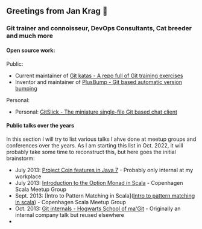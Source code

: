## Greetings from Jan Krag 👋

### Git trainer and connoisseur, DevOps Consultants, Cat breeder and much more

#### Open source work:

Public:

* Current maintainer of [Git katas - A repo full of Git training exercises](https://github.com/eficode-academy/git-katas)
* Inventor and maintainer of [PlusBump - Git based automatic version bumping](https://github.com/Praqma/PlusBump)

Personal:

* Personal: [GitSlick - The miniature single-file Git based chat client](https://github.com/JKrag/GitSlick)

#### Public talks over the years

In this section I will try to list various talks I ahve done at meetup groups and conferences over the years. As I am starting this list in Oct. 2022, it will probably take some time to reconstruct this, but here  goes the initial brainstorm:

* July 2013: [Project Coin features in Java 7](https://www.slideshare.net/jankrag/java7-coin) - Probably only internal at my workplace
* July 2013: [Introduction to the Option Monad in Scala](https://www.slideshare.net/jankrag/introduction-to-option-monad-in-scala) - Copenhagen Scala Meetup Group
* Sept. 2013: [Intro to Pattern Matching in Scala]([Intro to pattern matching in scala](https://www.slideshare.net/jankrag/intro-to-pattern-matching-in-scala)) - Copenhagen Scala Meetup Group
* Oct. 2013: [Git internals - Hogwarts School of ma'Git](https://www.slideshare.net/jankrag/git-internals-26784067) - Originally an internal company talk but reused elsewhere
* 

<!--
**JKrag/JKrag** is a ✨ _special_ ✨ repository because its `README.md` (this file) appears on your GitHub profile.

Here are some ideas to get you started:

- 🔭 I’m currently working on ...
- 🌱 I’m currently learning ...
- 👯 I’m looking to collaborate on ...
- 🤔 I’m looking for help with ...
- 💬 Ask me about ...
- 📫 How to reach me: ...
- 😄 Pronouns: ...
- ⚡ Fun fact: ...
-->
